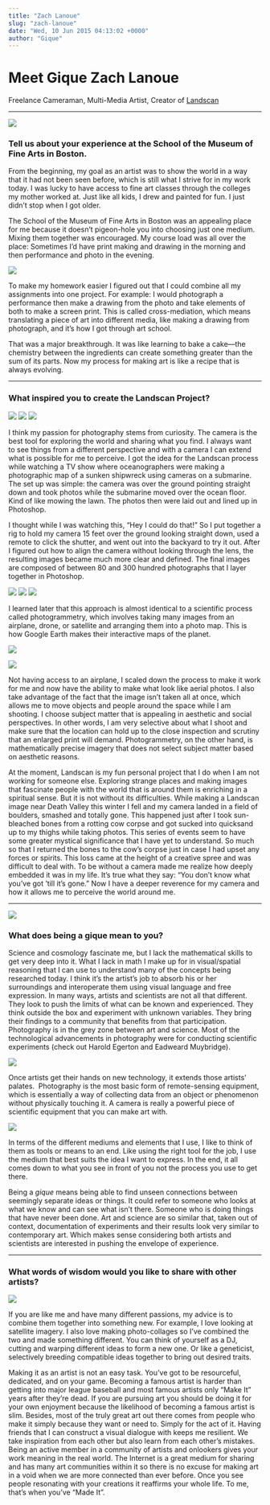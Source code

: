 ```yaml
---
title: "Zach Lanoue"
slug: "zach-lanoue"
date: "Wed, 10 Jun 2015 04:13:02 +0000"
author: "Gique"
---
```


# Meet Gique Zach Lanoue

Freelance Cameraman, Multi-Media Artist, Creator of [Landscan](http://www.zachlanoue.com/landscan/)

* * *

![](/images/interviews/interview-1.jpg)

### Tell us about your experience at the School of the Museum of Fine Arts in Boston.

From the beginning, my goal as an artist was to show the world in a way that it had not been seen before, which is still what I strive for in my work today. I was lucky to have access to fine art classes through the colleges my mother worked at. Just like all kids, I drew and painted for fun. I just didn’t stop when I got older.

The School of the Museum of Fine Arts in Boston was an appealing place for me because it doesn’t pigeon-hole you into choosing just one medium. Mixing them together was encouraged. My course load was all over the place: Sometimes I’d have print making and drawing in the morning and then performance and photo in the evening. 

![](/images/interviews/interview-2.jpg)

To make my homework easier I figured out that I could combine all my assignments into one project. For example: I would photograph a performance then make a drawing from the photo and take elements of both to make a screen print. This is called cross-mediation, which means translating a piece of art into different media, like making a drawing from photograph, and it’s how I got through art school.

That was a major breakthrough. It was like learning to bake a cake—the chemistry between the ingredients can create something greater than the sum of its parts. Now my process for making art is like a recipe that is always evolving.

* * *

### What inspired you to create the Landscan Project?

![](/images/interviews/interview-3.jpg) ![](/images/interviews/interview-4.jpg) ![](/images/interviews/interview-5.jpg)

I think my passion for photography stems from curiosity. The camera is the best tool for exploring the world and sharing what you find. I always want to see things from a different perspective and with a camera I can extend what is possible for me to perceive. I got the idea for the Landscan process while watching a TV show where oceanographers were making a photographic map of a sunken shipwreck using cameras on a submarine. The set up was simple: the camera was over the ground pointing straight down and took photos while the submarine moved over the ocean floor. Kind of like mowing the lawn. The photos then were laid out and lined up in Photoshop. 

I thought while I was watching this, “Hey I could do that!” So I put together a rig to hold my camera 15 feet over the ground looking straight down, used a remote to click the shutter, and went out into the backyard to try it out. After I figured out how to align the camera without looking through the lens, the resulting images became much more clear and defined. The final images are composed of between 80 and 300 hundred photographs that I layer together in Photoshop. 

![](/images/interviews/interview-6.jpg) ![](/images/interviews/interview-7.jpg) ![](/images/interviews/interview-8.jpg)

I learned later that this approach is almost identical to a scientific process called photogrammetry, which involves taking many images from an airplane, drone, or satellite and arranging them into a photo map. This is how Google Earth makes their interactive maps of the planet. 

![](/images/interviews/interview-9.jpg)

![](/images/interviews/interview-10.jpg)

Not having access to an airplane, I scaled down the process to make it work for me and now have the ability to make what look like aerial photos. I also take advantage of the fact that the image isn’t taken all at once, which allows me to move objects and people around the space while I am shooting. I choose subject matter that is appealing in aesthetic and social perspectives. In other words, I am very selective about what I shoot and make sure that the location can hold up to the close inspection and scrutiny that an enlarged print will demand. Photogrammetry, on the other hand, is mathematically precise imagery that does not select subject matter based on aesthetic reasons.  

At the moment, Landscan is my fun personal project that I do when I am not working for someone else. Exploring strange places and making images that fascinate people with the world that is around them is enriching in a spiritual sense. But it is not without its difficulties. While making a Landscan image near Death Valley this winter I fell and my camera landed in a field of boulders, smashed and totally gone. This happened just after I took sun-bleached bones from a rotting cow corpse and got sucked into quicksand up to my thighs while taking photos. This series of events seem to have some greater mystical significance that I have yet to understand. So much so that I returned the bones to the cow’s corpse just in case I had upset any forces or spirits. This loss came at the height of a creative spree and was difficult to deal with. To be without a camera made me realize how deeply embedded it was in my life. It’s true what they say: “You don’t know what you’ve got ’till it’s gone.” Now I have a deeper reverence for my camera and how it allows me to perceive the world around me. 

* * *

![](/images/interviews/interview-11.jpg)

### What does being a gique mean to you?

Science and cosmology fascinate me, but I lack the mathematical skills to get very deep into it. What I lack in math I make up for in visual/spatial reasoning that I can use to understand many of the concepts being researched today. I think it’s the artist’s job to absorb his or her surroundings and interoperate them using visual language and free expression. In many ways, artists and scientists are not all that different. They look to push the limits of what can be known and experienced. They think outside the box and experiment with unknown variables. They bring their findings to a community that benefits from that participation. Photography is in the grey zone between art and science. Most of the technological advancements in photography were for conducting scientific experiments (check out Harold Egerton and Eadweard Muybridge). 

![](/images/interviews/interview-12.jpg)

Once artists get their hands on new technology, it extends those artists’ palates.  Photography is the most basic form of remote-sensing equipment, which is essentially a way of collecting data from an object or phenomenon without physically touching it. A camera is really a powerful piece of scientific equipment that you can make art with.

![](/images/interviews/interview-13.jpg)

In terms of the different mediums and elements that I use, I like to think of them as tools or means to an end. Like using the right tool for the job, I use the medium that best suits the idea I want to express. In the end, it all comes down to what you see in front of you not the process you use to get there. 

Being a _gique_ means being able to find unseen connections between seemingly separate ideas or things. It could refer to someone who looks at what we know and can see what isn’t there. Someone who is doing things that have never been done. Art and science are so similar that, taken out of context, documentation of experiments and their results look very similar to contemporary art. Which makes sense considering both artists and scientists are interested in pushing the envelope of experience.

* * *

### What words of wisdom would you like to share with other artists?

![](/images/interviews/interview-14.jpg)

If you are like me and have many different passions, my advice is to combine them together into something new. For example, I love looking at satellite imagery. I also love making photo-collages so I’ve combined the two and made something different. You can think of yourself as a DJ, cutting and warping different ideas to form a new one. Or like a geneticist, selectively breeding compatible ideas together to bring out desired traits. 

Making it as an artist is not an easy task. You’ve got to be resourceful, dedicated, and on your game. Becoming a famous artist is harder than getting into major league baseball and most famous artists only “Make It” years after they’re dead. If you are pursuing art you should be doing it for your own enjoyment because the likelihood of becoming a famous artist is slim. Besides, most of the truly great art out there comes from people who make it simply because they want or need to. Simply for the act of it. Having friends that I can construct a visual dialogue with keeps me resilient. We take inspiration from each other but also learn from each other’s mistakes.  Being an active member in a community of artists and onlookers gives your work meaning in the real world. The Internet is a great medium for sharing and has many art communities within it so there is no excuse for making art in a void when we are more connected than ever before. Once you see people resonating with your creations it reaffirms your whole life. To me, that’s when you’ve “Made It”.